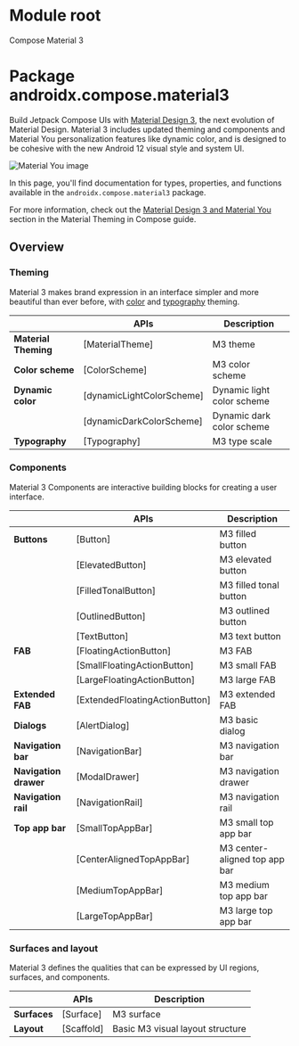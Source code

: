 # Module root

Compose Material 3

# Package androidx.compose.material3

Build Jetpack Compose UIs with <a href="https://m3.material.io" class="external" target="_blank">Material Design 3</a>, the next evolution of Material Design. Material 3 includes updated theming and components and Material You personalization features like dynamic color, and is designed to be cohesive with the new Android 12 visual style and system UI.

![Material You image](https://developer.android.com/images/reference/androidx/compose/material3/material-you.png)

In this page, you'll find documentation for types, properties, and functions available in the `androidx.compose.material3` package.

For more information, check out the <a href="https://developer.android.com/jetpack/compose/themes/material#material3" class="external" target="_blank">Material Design 3 and Material You</a> section in the Material Theming in Compose guide.

## Overview

### Theming

Material 3 makes brand expression in an interface simpler and more beautiful than ever before, with <a href="https://m3.material.io/styles/color/overview" class="external" target="_blank">color</a> and <a href="https://m3.material.io/styles/typography/overview" class="external" target="_blank">typography</a> theming.

|      | **APIs** | **Description** |
| ---- | -------- | --------------- |
| **Material Theming** | [MaterialTheme] | M3 theme |
| **Color scheme** | [ColorScheme] | M3 color scheme |
| **Dynamic color** | [dynamicLightColorScheme] | Dynamic light color scheme |
|  | [dynamicDarkColorScheme] | Dynamic dark color scheme |
| **Typography** | [Typography] | M3 type scale |

### Components

Material 3 Components are interactive building blocks for creating a user interface.

|      | **APIs** | **Description** |
| ---- | -------- | --------------- |
| **Buttons** | [Button] | M3 filled button |
|  | [ElevatedButton] | M3 elevated button |
|  | [FilledTonalButton] | M3 filled tonal button |
|  | [OutlinedButton] | M3 outlined button |
|  | [TextButton] | M3 text button |
| **FAB** | [FloatingActionButton] | M3 FAB |
|  | [SmallFloatingActionButton] | M3 small FAB |
|  | [LargeFloatingActionButton] | M3 large FAB |
| **Extended FAB** | [ExtendedFloatingActionButton] | M3 extended FAB |
| **Dialogs** | [AlertDialog] | M3 basic dialog |
| **Navigation bar** | [NavigationBar] | M3 navigation bar |
| **Navigation drawer** | [ModalDrawer] | M3 navigation drawer |
| **Navigation rail** | [NavigationRail] | M3 navigation rail |
| **Top app bar** | [SmallTopAppBar] | M3 small top app bar |
|  | [CenterAlignedTopAppBar] | M3 center-aligned top app bar |
|  | [MediumTopAppBar] | M3 medium top app bar |
|  | [LargeTopAppBar] | M3 large top app bar |

### Surfaces and layout

Material 3 defines the qualities that can be expressed by UI regions, surfaces, and components.

|      | **APIs** | **Description** |
| ---- | -------- | --------------- |
| **Surfaces** | [Surface] | M3 surface |
| **Layout** | [Scaffold] | Basic M3 visual layout structure |
